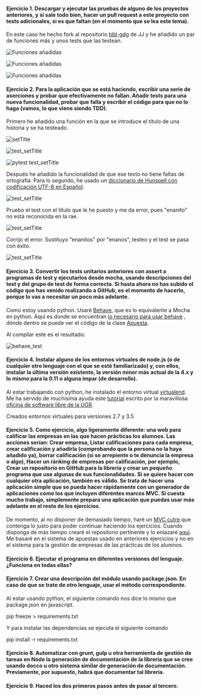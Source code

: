 #### Ejercicio 1.  Descargar y ejecutar las pruebas de alguno de los proyectos anteriores, y si sale todo bien, hacer un pull request a este proyecto con tests adicionales, si es que faltan (en el momento que se lea este tema).

En este caso he hecho fork al repositorio [tdd-gdg](https://github.com/guillesiesta/tdd-gdg) de JJ y he añadido un par de funciones más y unos tests que las testean.

![Funciones añadidas](imgs/S3-ej1A.png)

![Funciones añadidas](imgs/S3-ej1B.png)

![Funciones añadidas](imgs/S3-ej1C.png)

#### Ejercicio 2. Para la aplicación que se está haciendo, escribir una serie de aserciones y probar que efectivamente no fallan. Añadir tests para una nueva funcionalidad, probar que falla y escribir el código para que no lo haga (vamos, lo que viene siendo TDD).

Primero he añadido una función en la que se introduce el título de una historia y se ha testeado. 

![setTitle](imgs/S3-ej2A.png)


![test_setTitle](imgs/S3-ej2B.png)

![pytest test_setTitle](imgs/S3-ej2C.png)

Después he añadido la funcionalidad de que ese texto no tiene faltas de ortografía. Para lo segundo, he usado un [diccionario de Hunspell con codificación UTF-8 en Español](https://github.com/titoBouzout/Dictionaries). 

![test_setTitle](imgs/S3-ej2D.png)

Pruebo el test con el título que le he puesto y me da error, pues "enanito" no está reconocida en la rae.

![test_setTitle](imgs/S3-ej2E.png)

Corrijo el error. Sustituyo "enanitos" por "enanos", testeo y el test se pasa con éxito.

![test_setTitle](imgs/S3-ej2F.png)


#### Ejercicio 3. Convertir los tests unitarios anteriores con assert a programas de test y ejecutarlos desde mocha, usando descripciones del test y del grupo de test de forma correcta. Si hasta ahora no has subido el código que has venido realizando a GitHub, es el momento de hacerlo, porque lo vas a necesitar un poco más adelante.

Como estoy usando python. Usaré [Behave](http://pythonhosted.org/behave/index.html), que es lo equivalente a Mocha en python. Aquí es donde se encuentran [lo necesario para usar behave](https://github.com/guillesiesta/IV-17-18-Ejercicios/tree/master/code/behave) , dónde dentro se puede ver el código de la clase [Apuesta](https://github.com/guillesiesta/IV-17-18-Ejercicios/blob/master/code/behave/steps/apuestas.py).

Al compilar este es el resultado:


![behave_test](imgs/S3-ej3A.png)

#### Ejercicio 4. Instalar alguno de los entornos virtuales de node.js (o de cualquier otro lenguaje con el que se esté familiarizado) y, con ellos, instalar la última versión existente, la versión minor más actual de la 4.x y lo mismo para la 0.11 o alguna impar (de desarrollo).

Al estar trabajando con python, he instalado el entorno virtual [virtualend](https://virtualenv.pypa.io/en/latest/). Me ha servido de muchísima ayuda este [tutorial](http://osl.ugr.es/2016/10/17/entornos-virtuales-en-python-con-virtualenv/) escrito por la maravillosa [oficina de software libre de la UGR](http://osl.ugr.es/).

Creados entornos virtuales para versiones 2.7 y 3.5

#### Ejercicio 5. Como ejercicio, algo ligeramente diferente: una web para calificar las empresas en las que hacen prácticas los alumnos. Las acciones serían: Crear empresa, Listar calificaciones para cada empresa, crear calificación y añadirla (comprobando que la persona no la haya añadido ya), borrar calificación (si se arrepiente o te denuncia la empresa o algo), Hacer un ránking de empresas por calificación, por ejemplo, Crear un repositorio en GitHub para la librería y crear un pequeño programa que use algunas de sus funcionalidades. Si se quiere hacer con cualquier otra aplicación, también es válido. Se trata de hacer una aplicación simple que se pueda hacer rápidamente con un generador de aplicaciones como los que incluyen diferentes marcos MVC. Si cuesta mucho trabajo, simplemente prepara una aplicación que puedas usar más adelante en el resto de los ejercicios.

De momento, al no disponer de demasiado tiempo, haré un [MVC cutre](https://github.com/guillesiesta/IV-17-18-Ejercicios/tree/master/code/MVC_Cutre) que contenga lo justo para poder continuar haciendo los ejercicios. Cuando disponga de más tiempo crearé el repositorio pertinente y lo enlazaré [aquí](). Me basaré en el sistema de apuestas usado en anteriores ejercicios y no en el sistema para la gestión de empresas de las prácticas de los alumnos.

#### Ejercicio 6. Ejecutar el programa en diferentes versiones del lenguaje. ¿Funciona en todas ellas?

#### Ejercicio 7. Crear una descripción del módulo usando package.json. En caso de que se trate de otro lenguaje, usar el método correspondiente.

Al estar usando python, el siguiente comando nos dice lo mismo que package.json en javascript.

pip freeze > requirements.txt

Y para instalar las dependencias se ejecuta el siguiente comando

pip install -r requirements.txt

#### Ejercicio 8. Automatizar con grunt, gulp u otra herramienta de gestión de tareas en Node la generación de documentación de la librería que se cree usando docco u otro sistema similar de generación de documentación. Previamente, por supuesto, habrá que documentar tal librería.

#### Ejercicio 9. Haced los dos primeros pasos antes de pasar al tercero.




